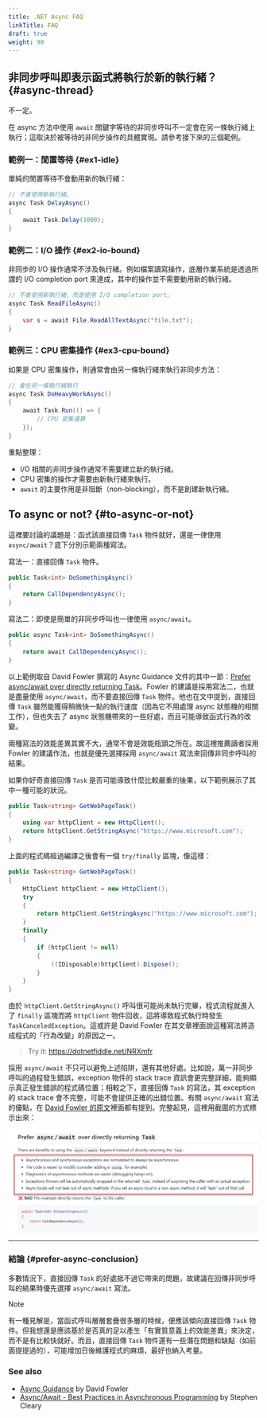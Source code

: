 ```yaml
---
title: .NET Async FAQ
linkTitle: FAQ
draft: true
weight: 90
---
```


## 非同步呼叫即表示函式將執行於新的執行緒？ {#async-thread}

不一定。

在 async 方法中使用 `await` 關鍵字等待的非同步呼叫不一定會在另一條執行緒上執行；這取決於被等待的非同步操作的具體實現。請參考接下來的三個範例。

### 範例一：閒置等待 {#ex1-idle}

單純的閒置等待不會動用新的執行緒：

```csharp
// 不會使用新執行緒。
async Task DelayAsync()
{
    await Task.Delay(1000);
}
```

### 範例二：I/O 操作 {#ex2-io-bound}

非同步的 I/O 操作通常不涉及執行緒。例如檔案讀寫操作，底層作業系統是透過所謂的 I/O completion port 來達成，其中的操作並不需要動用新的執行緒。

```csharp
// 不會使用新執行緒，而是使用 I/O completion port。
async Task ReadFileAsync()
{
    var s = await File.ReadAllTextAsync("file.txt");
}
```

### 範例三：CPU 密集操作 {#ex3-cpu-bound}

如果是 CPU 密集操作，則通常會由另一條執行緒來執行非同步方法：

```csharp
// 會在另一條執行緒執行
async Task DoHeavyWorkAsync()
{
    await Task.Run(() => {
        // CPU 密集運算
    });
}
```

重點整理：

- I/O 相關的非同步操作通常不需要建立新的執行緒。
- CPU 密集的操作才需要由新執行緒來執行。
- `await` 的主要作用是非阻斷（non-blocking），而不是創建新執行緒。

## To async or not? {#to-async-or-not}

這裡要討論的議題是：函式該直接回傳 `Task` 物件就好，還是一律使用 `async/await`？底下分別示範兩種寫法。

寫法一：直接回傳 `Task` 物件。

```csharp
public Task<int> DoSomethingAsync()
{
    return CallDependencyAsync();
}
```

寫法二：即使是簡單的非同步呼叫也一律使用 `async/await`。

```csharp
public async Task<int> DoSomethingAsync()
{
    return await CallDependencyAsync();
}
```

以上範例取自 David Fowler 撰寫的 Async Guidance 文件的其中一節：[Prefer async/await over directly returning Task](https://github.com/davidfowl/AspNetCoreDiagnosticScenarios/blob/master/AsyncGuidance.md#prefer-asyncawait-over-directly-returning-task)。Fowler 的建議是採用寫法二，也就是盡量使用 `async/await`，而不要直接回傳 `Task` 物件。他也在文中提到，直接回傳 `Task` 雖然能獲得稍微快一點的執行速度（因為它不用處理 async 狀態機的相關工作），但也失去了 async 狀態機帶來的一些好處，而且可能導致函式行為的改變。

兩種寫法的效能差異其實不大，通常不會是效能瓶頸之所在。故這裡推薦讀者採用 Fowler 的建議作法，也就是優先選擇採用 `async/await` 寫法來回傳非同步呼叫的結果。

如果你好奇直接回傳 `Task` 是否可能導致什麼比較嚴重的後果，以下範例展示了其中一種可能的狀況。

```csharp
public Task<string> GetWebPageTask()
{
    using var httpClient = new HttpClient();
    return httpClient.GetStringAsync("https://www.microsoft.com");
}
```

上面的程式碼經過編譯之後會有一個 `try/finally` 區塊，像這樣：

```csharp
public Task<string> GetWebPageTask()
{
    HttpClient httpClient = new HttpClient();
    try
    {
        return httpClient.GetStringAsync("https://www.microsoft.com");
    }
    finally
    {
        if (httpClient != null)
        {
            ((IDisposable)httpClient).Dispose();
        }
    }
}
```

由於 `httpClient.GetStringAsync()` 呼叫很可能尚未執行完畢，程式流程就進入了 `finally` 區塊而將 `httpClient` 物件回收，這將導致程式執行時發生 `TaskCanceledException`。這或許是 David Fowler 在其文章裡面說這種寫法將造成程式的「行為改變」的原因之一。

> Try it: <https://dotnetfiddle.net/NRXmfr>

採用 `async/await` 不只可以避免上述陷阱，還有其他好處。比如說，萬一非同步呼叫的過程發生錯誤，exception 物件的 stack trace 資訊會更完整詳細，能夠顯示真正發生錯誤的程式碼位置；相較之下，直接回傳 `Task` 的寫法，其 exception 的 stack trace 會不完整，可能不會提供正確的出錯位置。有關 `async/await` 寫法的優點，在 [David Fowler 的原文](https://github.com/davidfowl/AspNetCoreDiagnosticScenarios/blob/master/AsyncGuidance.md#prefer-asyncawait-over-directly-returning-task)裡面都有提到。完整起見，這裡用截圖的方式標示出來：

![Prefer async/await](images/fowler-prefer-async.png#center)

---

### 結論 {#prefer-async-conclusion}

多數情況下，直接回傳 `Task` 的好處抵不過它帶來的問題，故建議在回傳非同步呼叫的結果時優先選擇 `async/await` 寫法。

> [!note]
> 有一種見解是，當函式呼叫層層套疊很多層的時候，便應該傾向直接回傳 `Task` 物件。但我想還是應該基於是否真的足以產生「有實質意義上的效能差異」來決定，而不是有比較快就好。而且，直接回傳 `Task` 物件還有一些潛在問題和缺點（如前面提提過的），可能增加日後維護程式的麻煩，最好也納入考量。

### See also

- [Async Guidance](https://github.com/davidfowl/AspNetCoreDiagnosticScenarios/blob/master/AsyncGuidance.md) by David Fowler
- [Async/Await - Best Practices in Asynchronous Programming](https://learn.microsoft.com/en-us/archive/msdn-magazine/2013/march/async-await-best-practices-in-asynchronous-programming) by Stephen Cleary
